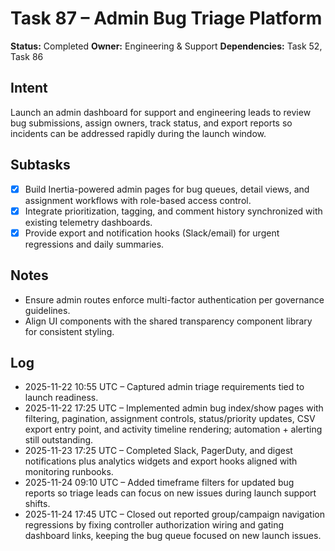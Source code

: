 # Task 87 – Admin Bug Triage Platform

**Status:** Completed
**Owner:** Engineering & Support
**Dependencies:** Task 52, Task 86

## Intent
Launch an admin dashboard for support and engineering leads to review bug submissions, assign owners, track status, and export reports so incidents can be addressed rapidly during the launch window.

## Subtasks
- [x] Build Inertia-powered admin pages for bug queues, detail views, and assignment workflows with role-based access control.
- [x] Integrate prioritization, tagging, and comment history synchronized with existing telemetry dashboards.
- [x] Provide export and notification hooks (Slack/email) for urgent regressions and daily summaries.

## Notes
- Ensure admin routes enforce multi-factor authentication per governance guidelines.
- Align UI components with the shared transparency component library for consistent styling.

## Log
- 2025-11-22 10:55 UTC – Captured admin triage requirements tied to launch readiness.
- 2025-11-22 17:25 UTC – Implemented admin bug index/show pages with filtering, pagination, assignment controls, status/priority updates, CSV export entry point, and activity timeline rendering; automation + alerting still outstanding.
- 2025-11-23 17:25 UTC – Completed Slack, PagerDuty, and digest notifications plus analytics widgets and export hooks aligned with monitoring runbooks.
- 2025-11-24 09:10 UTC – Added timeframe filters for updated bug reports so triage leads can focus on new issues during launch support shifts.
- 2025-11-24 17:45 UTC – Closed out reported group/campaign navigation regressions by fixing controller authorization wiring and gating dashboard links, keeping the bug queue focused on new launch issues.
